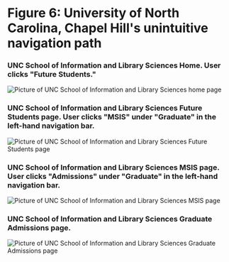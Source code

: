 Figure 6: University of North Carolina, Chapel Hill's unintuitive navigation path
====================================================================================

### UNC School of Information and Library Sciences Home. User clicks "Future Students."
![Picture of UNC School of Information and Library Sciences home page](https://gitlab.si.umich.edu/borromean/t22/raw/master/figure%206.1%20unc%20path.PNG)

### UNC School of Information and Library Sciences Future Students page. User clicks "MSIS" under "Graduate" in the left-hand navigation bar.
![Picture of UNC School of Information and Library Sciences Future Students page](https://gitlab.si.umich.edu/borromean/t22/raw/master/figure%206.2%20unc%20path.PNG)

### UNC School of Information and Library Sciences MSIS page. User clicks "Admissions" under "Graduate" in the left-hand navigation bar.
![Picture of UNC School of Information and Library Sciences MSIS page](https://gitlab.si.umich.edu/borromean/t22/raw/master/figure%206.3%20unc%20path.PNG)

### UNC School of Information and Library Sciences Graduate Admissions page.
![Picture of UNC School of Information and Library Sciences Graduate Admissions page](https://gitlab.si.umich.edu/borromean/t22/raw/master/figure%206.4%20unc%20path.PNG)